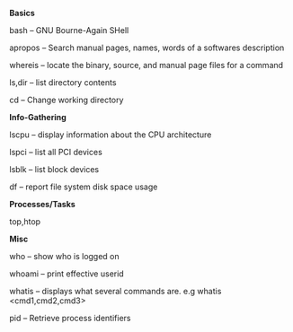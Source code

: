 **Basics**

bash		  –  GNU Bourne-Again SHell

apropos		–  Search manual pages, names,  words of a softwares description

whereis		–  locate the binary, source, and manual page files for a command

ls,dir		–  list directory contents

cd		    – Change working directory

**Info-Gathering**

lscpu		– display information about the CPU architecture

lspci		– list all PCI devices

lsblk		–  list block devices

df		  –  report file system disk space usage

**Processes/Tasks**

top,htop

**Misc**

who                – show who is logged on

whoami            – print effective userid

whatis            – displays what several commands are. e.g whatis <cmd1,cmd2,cmd3>

pid               – Retrieve process identifiers

